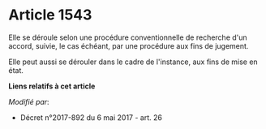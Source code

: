 # Article 1543

Elle se déroule selon une procédure conventionnelle de recherche d'un accord, suivie, le cas échéant, par une procédure aux
fins de jugement.

Elle peut aussi se dérouler dans le cadre de l'instance, aux fins de mise en état.

**Liens relatifs à cet article**

_Modifié par_:

  - Décret n°2017-892 du 6 mai 2017 - art. 26
